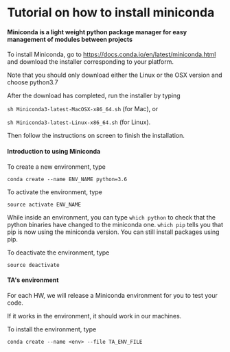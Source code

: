 # Tutorial on how to install miniconda



#### Miniconda is a light weight python package manager for easy management of modules between projects

To install Miniconda, go to https://docs.conda.io/en/latest/miniconda.html and download the installer corresponding to your platform. 

Note that you should only download either the Linux or the OSX version and choose python3.7

After the download has completed, run the installer by typing

`sh Miniconda3-latest-MacOSX-x86_64.sh` (for Mac), or

`sh Miniconda3-latest-Linux-x86_64.sh` (for Linux).

Then follow the instructions on screen to finish the installation.



#### Introduction to using Miniconda

To create a new environment, type

`conda create --name ENV_NAME python=3.6`

To activate the environment, type

`source activate ENV_NAME`

While inside an environment, you can type `which python` to check that the python binaries have changed to the miniconda one. `which pip` tells you that pip is now using the miniconda version. You can still install packages using pip. 

To deactivate the environment, type

`source deactivate`



#### TA's environment

For each HW, we will release a Miniconda environment for you to test your code.

If it works in the environment, it should work in our machines.

To install the environment, type

`conda create --name <env> --file TA_ENV_FILE`

